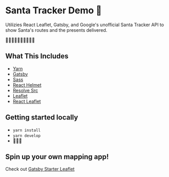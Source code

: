 # Santa Tracker Demo 🎅
Utilizies React Leaflet, Gatsby, and Google's unofficial Santa Tracker API to show Santa's routes and the presents delivered.

🎄🎁🎄🎁🎄🎁🎄🎁🎄🎁

## What This Includes
* [Yarn](https://yarnpkg.com/en/)
* [Gatsby](https://www.gatsbyjs.org/)
* [Sass](https://sass-lang.com)
* [React Helmet](https://github.com/nfl/react-helmet)
* [Resolve Src](https://github.com/alampros/gatsby-plugin-resolve-src)
* [Leaflet](https://leafletjs.com/)
* [React Leaflet](https://react-leaflet.js.org)

## Getting started locally
* `yarn install`
* `yarn develop`
* 🎅🎁🎄

## Spin up your own mapping app!
Check out [Gatsby Starter Leaflet](https://github.com/colbyfayock/gatsby-starter-leaflet)

